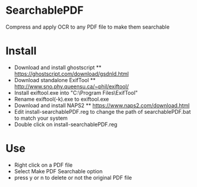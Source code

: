 # SearchablePDF
Compress and apply OCR to any PDF file to make them searchable

Install
=======
* Download and install ghostscript
** https://ghostscript.com/download/gsdnld.html
* Download standalone ExifTool
** http://www.sno.phy.queensu.ca/~phil/exiftool/
* Install exiftool.exe into "C:\Program Files\ExifTool\"
* Rename exiftool(-k).exe to exiftool.exe
* Download and install NAPS2
** https://www.naps2.com/download.html
* Edit install-searchablePDF.reg to change the path of searchablePDF.bat to match your system
* Double click on install-searchablePDF.reg

Use
===
* Right click on a PDF file
* Select Make PDF Searchable option
* press y or n to delete or not the original PDF file

